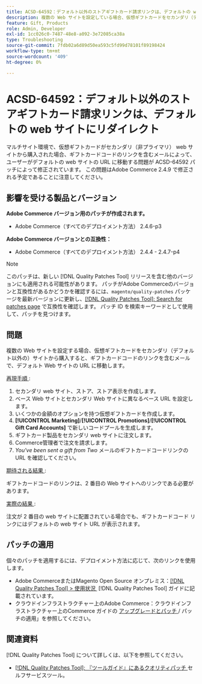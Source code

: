 ```yaml
---
title: ACSD-64592：デフォルト以外のストアギフトカード請求リンクは、デフォルトの web サイトにリダイレクト
description: 複数の Web サイトを設定している場合、仮想ギフトカードをセカンダリ（デフォルト以外）の Web サイトから購入すると、メール内のギフトカードコードリンクにデフォルトの Web サイト URL が含まれる問題を修正するために、ACSD-64592 パッチを適用します。
feature: Gift, Products
role: Admin, Developer
exl-id: 1cc026c0-7487-48e8-a092-3e72085ca38a
type: Troubleshooting
source-git-commit: 7fdb02a6d89d50ea593c5fd99d78101f89198424
workflow-type: tm+mt
source-wordcount: '409'
ht-degree: 0%

---
```


# ACSD-64592：デフォルト以外のストアギフトカード請求リンクは、デフォルトの web サイトにリダイレクト

マルチサイト環境で、仮想ギフトカードがセカンダリ（非プライマリ） web サイトから購入された場合、ギフトカードコードのリンクを含むメールによって、ユーザーがデフォルトの web サイトの URL に移動する問題が ACSD-64592 パッチによって修正されています。 この問題はAdobe Commerce 2.4.9 で修正される予定であることに注意してください。

## 影響を受ける製品とバージョン

**Adobe Commerce バージョン用のパッチが作成されます。**

* Adobe Commerce（すべてのデプロイメント方法） 2.4.6-p3

**Adobe Commerce バージョンとの互換性：**

* Adobe Commerce（すべてのデプロイメント方法） 2.4.4 - 2.4.7-p4

>[!NOTE]
>
>このパッチは、新しい [!DNL Quality Patches Tool] リリースを含む他のバージョンにも適用される可能性があります。 パッチがAdobe Commerceのバージョンと互換性があるかどうかを確認するには、`magento/quality-patches` パッケージを最新バージョンに更新し、[[!DNL Quality Patches Tool]: Search for patches page](https://experienceleague.adobe.com/tools/commerce-quality-patches/index.html?lang=ja) で互換性を確認します。 パッチ ID を検索キーワードとして使用して、パッチを見つけます。

## 問題

複数の Web サイトを設定する場合、仮想ギフトカードをセカンダリ（デフォルト以外の）サイトから購入すると、ギフトカードコードのリンクを含むメールで、デフォルト Web サイトの URL に移動します。

<u> 再現手順 </u>:

1. セカンダリ web サイト、ストア、ストア表示を作成します。
1. ベース Web サイトとセカンダリ Web サイトに異なるベース URL を設定します。
1. いくつかの金額のオプションを持つ仮想ギフトカードを作成します。
1. **[!UICONTROL Marketing]**/**[!UICONTROL Promotions]**/**[!UICONTROL Gift Card Accounts]** で新しいコードプールを生成します。
1. ギフトカード製品をセカンダリ web サイトに注文します。
1. Commerce管理者で注文を請求します。
1. *You&#39;ve been sent a gift from Two* メールのギフトカードコードリンクの URL を確認してください。

<u> 期待される結果 </u>:

ギフトカードコードのリンクは、2 番目の Web サイトへのリンクである必要があります。

<u> 実際の結果 </u>:

注文が 2 番目の web サイトに配置されている場合でも、ギフトカードコード リンクにはデフォルトの web サイト URL が表示されます。

## パッチの適用

個々のパッチを適用するには、デプロイメント方法に応じて、次のリンクを使用します。

* Adobe CommerceまたはMagento Open Source オンプレミス：[[!DNL Quality Patches Tool] > 使用状況 &#x200B;](/help/tools/quality-patches-tool/usage.md) [!DNL Quality Patches Tool] ガイドに記載されています。
* クラウドインフラストラクチャー上のAdobe Commerce：クラウドインフラストラクチャー上のCommerce ガイドの [&#x200B; アップグレードとパッチ &#x200B;](https://experienceleague.adobe.com/docs/commerce-cloud-service/user-guide/develop/upgrade/apply-patches.html?lang=ja)/ パッチの適用」を参照してください。

## 関連資料

[!DNL Quality Patches Tool] について詳しくは、以下を参照してください。
* [[!DNL Quality Patches Tool]: 『ツールガイド』にあるクオリティパッチ &#x200B;](/help/tools/quality-patches-tool/quality-patches-tool-to-self-serve-quality-patches.md) セルフサービスツール。
